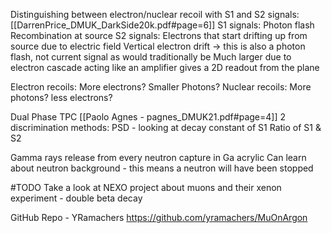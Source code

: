 Distinguishing between electron/nuclear recoil with S1 and S2 signals: [[DarrenPrice_DMUK_DarkSide20k.pdf#page=6]]
S1 signals:
	Photon flash
	Recombination at source
S2 signals:
	Electrons that start drifting up from source due to electric field
	Vertical electron drift -> this is also a photon flash, not current signal as would traditionally be
	Much larger due to electron cascade acting like an amplifier
	gives a 2D readout from the plane

Electron recoils:
	More electrons?
	Smaller Photons?
Nuclear recoils:
	More photons?
	less electrons?

Dual Phase TPC [[Paolo Agnes - pagnes_DMUK21.pdf#page=4]]
	2 discrimination methods:
		PSD - looking at decay constant of S1
		Ratio of S1 & S2

Gamma rays release from every neutron capture in Ga acrylic 
	Can learn about neutron background - this means a neutron will have been stopped
	
#TODO Take a look at NEXO project about muons and their xenon experiment - double beta decay

GitHub Repo - YRamachers https://github.com/yramachers/MuOnArgon